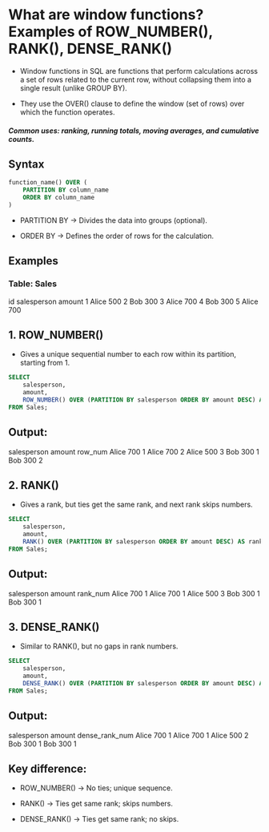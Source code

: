 # What are window functions? Examples of ROW_NUMBER(), RANK(), DENSE_RANK()

- Window functions in SQL are functions that perform calculations across a set of rows related to the current row, without collapsing them into a single result (unlike GROUP BY).

- They use the OVER() clause to define the window (set of rows) over which the function operates.
##### Common uses: ranking, running totals, moving averages, and cumulative counts.

## Syntax
```sql
function_name() OVER (
    PARTITION BY column_name
    ORDER BY column_name
)
```
- PARTITION BY → Divides the data into groups (optional).

- ORDER BY → Defines the order of rows for the calculation.

## Examples
### Table: Sales

id	salesperson	amount
1	Alice	    500
2	Bob	        300
3	Alice	    700
4	Bob	        300
5	Alice	    700

## 1. ROW_NUMBER()
- Gives a unique sequential number to each row within its partition, starting from 1.

```sql
SELECT 
    salesperson,
    amount,
    ROW_NUMBER() OVER (PARTITION BY salesperson ORDER BY amount DESC) AS row_num
FROM Sales;
```
## Output:

salesperson	amount	row_num
Alice	    700	     1
Alice	    700	     2
Alice	    500	     3
Bob	        300	     1
Bob	        300	     2

## 2. RANK()
- Gives a rank, but ties get the same rank, and next rank skips numbers.

```sql
SELECT 
    salesperson,
    amount,
    RANK() OVER (PARTITION BY salesperson ORDER BY amount DESC) AS rank_num
FROM Sales;
```
## Output:

salesperson	amount	rank_num
Alice	    700	    1
Alice	    700	    1
Alice	    500	    3
Bob	        300	    1
Bob	        300	    1

## 3. DENSE_RANK()
- Similar to RANK(), but no gaps in rank numbers.

```sql
SELECT 
    salesperson,
    amount,
    DENSE_RANK() OVER (PARTITION BY salesperson ORDER BY amount DESC) AS dense_rank_num
FROM Sales;
```
## Output:

salesperson	amount	dense_rank_num
Alice	    700	    1
Alice	    700	    1
Alice	    500	    2
Bob	        300	    1
Bob	        300	    1

## Key difference:

- ROW_NUMBER() → No ties; unique sequence.

- RANK() → Ties get same rank; skips numbers.

- DENSE_RANK() → Ties get same rank; no skips.